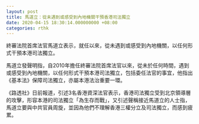 ```yaml
---
layout: post
title: 馬道立：從未遇到或感受到內地機關干預香港司法獨立
date: 2020-04-15 18:30:14.000000000 +08:00
categories: rthk
---
```


終審法院首席法官馬道立表示，就任以來，從未遇到或感受到內地機關，以任何形式干預本港司法獨立。

馬道立發聲明指，自2010年擔任終審法院首席法官以來，從未於任何時間，遇到或感受到內地機關，以任何形式干預本港司法獨立，包括委任法官的事宜，他指出《基本法》保障司法獨立，亦屬本港法治重要一環。

《路透社》日前報道，引述3名香港資深法官表示，香港司法獨立受到北京領導層的攻擊，形容本港的司法獨立「為生存而戰」，又引述聲稱接近馬道立的人士指，馬道立要與中共官員周旋，並因為他們不理解香港三權分立及司法獨立，而感到疲累。

